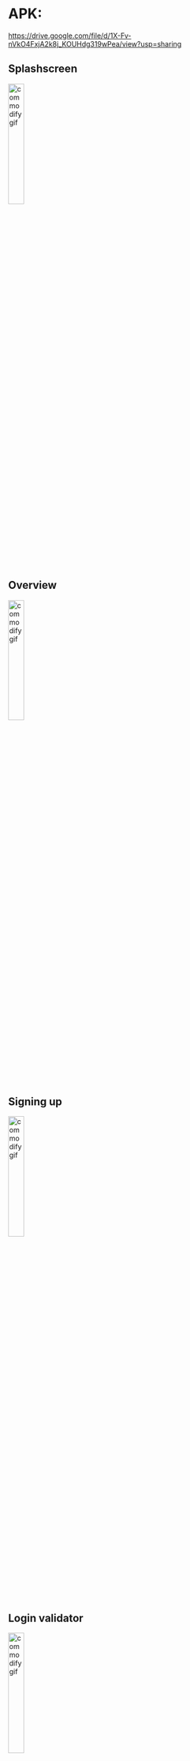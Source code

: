 # APK:
https://drive.google.com/file/d/1X-Fv-nVkO4FxjA2k8j_KOUHdg319wPea/view?usp=sharing

## Splashscreen
<img src="https://user-images.githubusercontent.com/88223527/159213039-b364a948-d34b-4eea-8353-a3fd453adfcb.gif" alt="commodify gif" width="25%" height="25%">

## Overview
<img src="https://user-images.githubusercontent.com/88223527/159200797-ddd4ae03-159d-4033-977b-e3691f94e348.gif" alt="commodify gif" width="25%" height="25%">

## Signing up
<img src="https://user-images.githubusercontent.com/88223527/159157511-21fcd18e-bfd1-4aca-ad11-0be1cecc3c62.gif" alt="commodify gif" width="25%" height="25%">

## Login validator
<img src="https://user-images.githubusercontent.com/88223527/159198561-d831db23-d95a-490f-a467-29bf87c14c54.gif" alt="commodify gif" width="25%" height="25%">

## Signup validator
<img src="https://user-images.githubusercontent.com/88223527/159198579-53457938-d6c2-4634-816d-7f173299e3fe.gif" alt="commodify gif" width="25%" height="25%">



